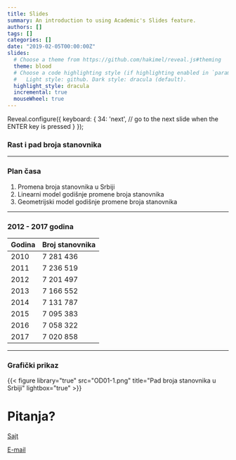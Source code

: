 ```yaml
---
title: Slides
summary: An introduction to using Academic's Slides feature.
authors: []
tags: []
categories: []
date: "2019-02-05T00:00:00Z"
slides:
  # Choose a theme from https://github.com/hakimel/reveal.js#theming
  theme: blood
  # Choose a code highlighting style (if highlighting enabled in `params.toml`)
  #   Light style: github. Dark style: dracula (default).
  highlight_style: dracula
  incremental: true
  mouseWheel: true
---
```


Reveal.configure({
  keyboard: {
    34: 'next', // go to the next slide when the ENTER key is pressed
  }
});

### Rast i pad broja stanovnika

---
### Plan časa

1. Promena broja stanovnika u Srbiji
2. Linearni model godišnje promene broja stanovnika
3. Geometrijski model godišnje promene broja stanovnika

---

### 2012 - 2017 godina


| Godina | Broj stanovnika |
|--------|-----------------|
| 2010   | 7 281 436       |
| 2011   | 7 236 519       |
| 2012   | 7 201 497       |
| 2013   | 7 166 552       |
| 2014   | 7 131 787       |
| 2015   | 7 095 383       |
| 2016   | 7 058 322       |
| 2017   | 7 020 858       |


---


### Grafički prikaz

{{< figure library="true" src="OD01-1.png" title="Pad broja stanovnika u Srbiji" lightbox="true" >}}


# Pitanja?

[Sajt](http://s.atomasevic.com)

[E-mail](mailto:atomashevic@ff.uns.ac.rs)
